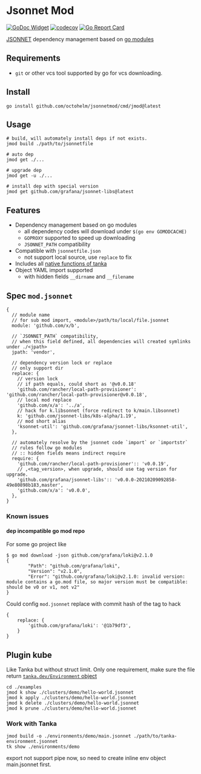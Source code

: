 # Jsonnet Mod

[![GoDoc Widget](https://godoc.org/github.com/octohelm/jsonnetmod?status.svg)](https://godoc.org/github.com/octohelm/jsonnetmod)
[![codecov](https://codecov.io/gh/octohelm/jsonnetmod/branch/master/graph/badge.svg)](https://codecov.io/gh/octohelm/jsonnetmod)
[![Go Report Card](https://goreportcard.com/badge/github.com/octohelm/jsonnetmod)](https://goreportcard.com/report/github.com/octohelm/jsonnetmod)

[JSONNET](https://jsonnet.org/) dependency management based on [go modules](https://golang.org/ref/mod)

## Requirements

* `git` or other vcs tool supported by go for vcs downloading.

## Install

```shell
go install github.com/octohelm/jsonnetmod/cmd/jmod@latest
```

## Usage

```shell 
# build, will automately install deps if not exists. 
jmod build ./path/to/jsonnetfile

# auto dep
jmod get ./...

# upgrade dep
jmod get -u ./...

# install dep with special version
jmod get github.com/grafana/jsonnet-libs@latest
```

## Features

* Dependency management based on go modules
    * all dependency codes will download under `$(go env GOMODCACHE)`
    * `GOPROXY` supported to speed up downloading
    * `JSONNET_PATH` compatibility
* Compatible with `jsonnetfile.json`
    * not support local source, use `replace` to fix 
* Includes all [native functions of tanka](https://tanka.dev/jsonnet/native)
* Object YAML import supported
    * with hidden fields `__dirname` and `__filename`

## Spec `mod.jsonnet`

```jsonnet
{
  // module name
  // for sub mod import, <module>/path/to/local/file.jsonnet
  module: 'github.com/x/b',
  
  // `JSONNET_PATH` compatibility, 
  // when this field defined, all dependencies will created symlinks under ./<jpath>
  jpath: 'vendor',
  
  // dependency version lock or replace
  // only support dir
  replace: {
    // version lock
    // if path equals, could short as '@v0.0.18'
    'github.com/rancher/local-path-provisioner': 'github.com/rancher/local-path-provisioner@v0.0.18',
    // local mod replace
    'github.com/x/a': '../a',
    // hack for k.libsonnet (force redirect to k/main.libsonnet)
    k: 'github.com/jsonnet-libs/k8s-alpha/1.19',
    // mod short alias
    'ksonnet-util': 'github.com/grafana/jsonnet-libs/ksonnet-util',
  },
  
  // automately resolve by the jsonnet code `import` or `importstr`
  // rules follow go modules
  // :: hidden fields means indirect require
  require: {
    'github.com/rancher/local-path-provisioner':: 'v0.0.19',
    // ,<tag_version>, when upgrade, should use tag version for upgrade. 
    'github.com/grafana/jsonnet-libs':: 'v0.0.0-20210209092858-49e80898b183,master',
    'github.com/x/a': 'v0.0.0',
  },
}
```

### Known issues

#### dep incompatible go mod repo

For some go project like 

```
$ go mod download -json github.com/grafana/loki@v2.1.0
{
        "Path": "github.com/grafana/loki",
        "Version": "v2.1.0",
        "Error": "github.com/grafana/loki@v2.1.0: invalid version: module contains a go.mod file, so major version must be compatible: should be v0 or v1, not v2"
}
```

Could config `mod.jsonnet` replace with commit hash of the tag to hack

```jsonnet
{
    replace: {
        'github.com/grafana/loki': '@1b79df3',
    }
}
```

## Plugin kube

Like Tanka but without struct limit.
Only one requirement, make sure the file return [`tanka.dev/Environment` object](https://tanka.dev/inline-environments#converting-to-an-inline-environment)

```
cd ./examples
jmod k show ./clusters/demo/hello-world.jsonnet
jmod k apply ./clusters/demo/hello-world.jsonnet
jmod k delete ./clusters/demo/hello-world.jsonnet
jmod k prune ./clusters/demo/hello-world.jsonnet
```

### Work with Tanka

```
jmod build -o ./environments/demo/main.jsonnet ./path/to/tanka-environment.jsonnet
tk show ./environments/demo
```

export not support pipe now, so need to create inline env object main.jsonnet first.
